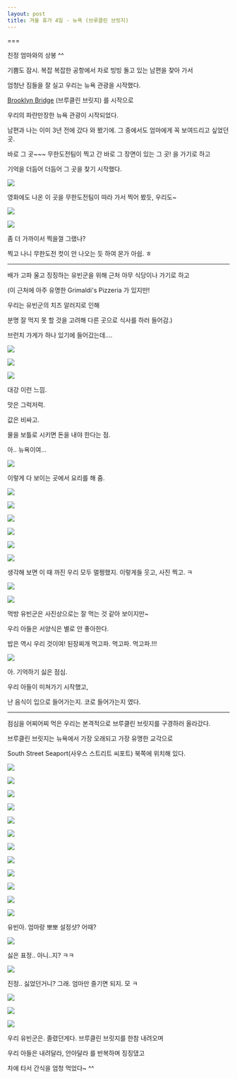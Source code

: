 ```yaml
---
layout: post
title: 겨울 휴가 4일 - 뉴욕 (브루클린 브릿지)
---
```

===

친정 엄마와의 상봉 ^^

기쁨도 잠시. 복잡 복잡한 공항에서 차로 빙빙 돌고 있는 남편을 찾아 가서

엄청난 짐들을 잘 실고 우리는 뉴욕 관광을 시작했다.


[Brooklyn Bridge](http://en.wikipedia.org/wiki/Brooklyn_Bridge) (브루클린 브릿지) 를 시작으로 

우리의 파란만장한 뉴욕 관광이 시작되었다.

남편과 나는 이미 3년 전에 갔다 와 봤기에. 그 중에서도 엄마에게 꼭 보여드리고 싶었던 곳.

바로 그 곳~~~ 무한도전팀이 찍고 간 바로 그 장면이 있는 그 곳! 을 가기로 하고

기억을 더듬어 더듬어 그 곳을 찾기 시작했다. 


![](http://cfile9.uf.tistory.com/image/13674C244BA70C043D8F22)

영화에도 나온 이 곳을 무한도전팀이 따라 가서 찍어 봤듯, 우리도~

![](http://3.bp.blogspot.com/-yqwA_lk1G0s/VK9QybPeyEI/AAAAAAAAGBQ/0VI2cTSviCA/s1600/1420774411263.jpeg)


![](http://3.bp.blogspot.com/-OhwKHwGBBIw/VK9QyHxTn4I/AAAAAAAAGBM/zXhSosT5CHQ/s1600/1420774413428.jpeg)

좀 더 가까이서 찍을껄 그랬나? 

찍고 나니 무한도전 컷이 안 나오는 듯 하여 몬가 아쉽. ㅎ

---

배가 고파 울고 징징하는 유빈군을 위해 근처 아무 식당이나 가기로 하고

(이 근처에 아주 유명한 Grimaldi's Pizzeria 가 있지만! 

우리는 유빈군의 치즈 알러지로 인해

분명 잘 먹지 못 할 것을 고려해 다른 곳으로 식사를 하러 들어감.)

브런치 가게가 하나 있기에 들어갔는데....


![](http://4.bp.blogspot.com/-qP4OgtGshCE/VK9RmrferAI/AAAAAAAAGDU/ZndtHiY0kU8/s1600/DSC02076.JPG)


![](http://2.bp.blogspot.com/-iAPcnS5O8Jg/VK9RhdNa2PI/AAAAAAAAGC4/DovvcNY_Coo/s1600/DSC02074.JPG)


![](http://2.bp.blogspot.com/-VLNaZom0YYc/VK9RlN8q15I/AAAAAAAAGDI/9_i5br1COnI/s1600/DSC02075.JPG)

대강 이런 느낌. 

맛은 그럭저럭. 

값은 비싸고. 

물을 보틀로 시키면 돈을 내야 한다는 점. 

아.. 뉴욕이여...

![](http://2.bp.blogspot.com/-7k0_D66zmBI/VK9RhiBArBI/AAAAAAAAGDA/Zliytvks0JQ/s1600/DSC02072.JPG)

이렇게 다 보이는 곳에서 요리를 해 줌.

![](http://1.bp.blogspot.com/-tX7EUpk_v1k/VK9ROzD6XYI/AAAAAAAAGBg/hyKlQeATWxM/s1600/DSC02063.JPG)


![](http://3.bp.blogspot.com/-7-ZFdfaJ91g/VK9RSQtOV9I/AAAAAAAAGB0/GFyV6T2eOtI/s1600/DSC02065.JPG)


![](http://4.bp.blogspot.com/-w0dz76rXW1Y/VK9RVkv_YXI/AAAAAAAAGCE/6dCMHXzoxnU/s1600/DSC02067.JPG)


![](http://1.bp.blogspot.com/-uzwND139S2s/VK9RXiQopNI/AAAAAAAAGCM/d-KsJBhwdXY/s1600/DSC02068.JPG)


![](http://1.bp.blogspot.com/-iExivXqf5yU/VK9RbkkVcOI/AAAAAAAAGCk/MhHg62ZzE7o/s1600/DSC02071.JPG)


![](http://1.bp.blogspot.com/-o1xLfQKYC20/VK9RfphtCXI/AAAAAAAAGCs/SCUWqPFJyZU/s1600/DSC02073.JPG)

생각해 보면 이 때 까진 우리 모두 멀쩡했지. 이렇게들 웃고, 사진 찍고. ㅋ

![](http://4.bp.blogspot.com/-JijuBpUgWXM/VK9RnH9WxFI/AAAAAAAAGDY/_CUZKQDwZs4/s1600/DSC02077.JPG)


![](http://4.bp.blogspot.com/-tP8s-QYlEug/VK9RsZhRGfI/AAAAAAAAGDw/TIxgj2rjePM/s1600/DSC02080.JPG)

먹방 유빈군은 사진상으로는 잘 먹는 것 같아 보이지만~

우리 아들은 서양식은 별로 안 좋아한다.

밥은 역시 우리 것이여! 된장찌개 먹고파. 먹고파. 먹고파.!!!

![](http://2.bp.blogspot.com/-K1-yC5LFzUg/VK9RtdgyYtI/AAAAAAAAGD4/0OJn_qqm7zQ/s1600/DSC02081.JPG)

아. 기억하기 싫은 점심. 

우리 아들이 미쳐가기 시작했고, 

난 음식이 입으로 들어가는지. 코로 들어가는지 였다.

---


점심을 어찌어찌 먹은 우리는 본격적으로 브루클린 브릿지를 구경하러 올라갔다.

브루클린 브릿지는 뉴욕에서 가장 오래되고 가장 유명한 교각으로 

South Street Seaport(사우스 스트리트 씨포트) 북쪽에 위치해 있다. 

![](http://2.bp.blogspot.com/-FisyCSqx6A0/VK9RvBt1hYI/AAAAAAAAGEA/55oKBQyXcK0/s1600/DSC02082.JPG)


![](http://4.bp.blogspot.com/-MKVVu-HM5zo/VK9RzA9vT0I/AAAAAAAAGEM/EQzLDHlIUo8/s1600/DSC02083.JPG)


![](http://4.bp.blogspot.com/-O4UXX_1uJH0/VK9RzIdM6lI/AAAAAAAAGEQ/GeKBng-Z8As/s1600/DSC02084.JPG)


![](http://4.bp.blogspot.com/-xyQj9RnvOU4/VK9R4uSnNlI/AAAAAAAAGEo/CjvJ_aVy440/s1600/DSC02086.JPG)


![](http://1.bp.blogspot.com/-0soyhFfgX0U/VK9R5yVgrtI/AAAAAAAAGEw/bygi8b5Z7zA/s1600/DSC02088.JPG)


![](http://1.bp.blogspot.com/-KkP7FXz6ydE/VK9R852oGJI/AAAAAAAAGE4/MuYjQldteRQ/s1600/DSC02089.JPG)


![](http://2.bp.blogspot.com/-BCXD_CSB9dI/VK9SCrInL9I/AAAAAAAAGFQ/9_N2ducBVlU/s1600/DSC02092.JPG)


![](http://1.bp.blogspot.com/-CxC2j2THYro/VK9SE2KkPXI/AAAAAAAAGFY/K11qkh36kyM/s1600/DSC02093.JPG)


![](http://1.bp.blogspot.com/-MBf0TQ_zuhA/VK9SJOmkNFI/AAAAAAAAGFw/mi-cCfyhhCs/s1600/DSC02096.JPG)


![](http://4.bp.blogspot.com/-JUlRIWM7gQM/VK9SOtffBuI/AAAAAAAAGGI/DFr4X6g--LA/s1600/DSC02099.JPG)


![](http://2.bp.blogspot.com/-DbgvA8KMBok/VK9SRWs4TII/AAAAAAAAGGQ/iH6pzTlAki8/s1600/DSC02100.JPG)


![](http://3.bp.blogspot.com/-mvWH-pnoo_0/VK9SSd5mexI/AAAAAAAAGGY/wN3yfQwlJyc/s1600/DSC02101.JPG)

유빈아. 엄마랑 뽀뽀 설정샷? 어때?

![](http://3.bp.blogspot.com/-GXaQjwCvZzw/VK9SWbh5tvI/AAAAAAAAGGo/OOJV4PJThlU/s1600/DSC02102.JPG)

싫은 표정.. 아니..지? ㅋㅋ

![](http://3.bp.blogspot.com/-O5uFPkRnOzI/VK9SWjVbMgI/AAAAAAAAGGw/r-Gw8dgThcw/s1600/DSC02103.JPG)

진정.. 싫었던거니? 그래. 엄마만 즐기면 되지. 모 ㅋ

![](http://3.bp.blogspot.com/-tp3fWotSVxQ/VK9SXEhADRI/AAAAAAAAGG0/lbtYjJXEDTI/s1600/DSC02104.JPG)


![](http://4.bp.blogspot.com/-NRh_oJUsOi4/VK9Sa2YrPDI/AAAAAAAAGG8/Ytz53ZIimIE/s1600/DSC02105.JPG)


![](http://4.bp.blogspot.com/-IFvZPbBSk_I/VK9SgarPNRI/AAAAAAAAGHU/XU_bifohW90/s1600/DSC02108.JPG)

우리 유빈군은. 졸렸던게다. 브루클린 브릿지를 한참 내려오며

우리 아들은 내려달라, 안아달라 를 반복하며 징징댔고

차에 타서 간식을 엄청 먹었다~ ^^












